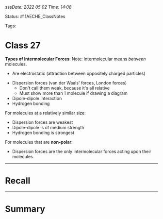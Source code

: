 sss*Date: 2022 05 02 Time: 14:08*


Status: #11AECHE_ClassNotes

Tags: 


# Class 27

**Types of Intermolecular Forces**:
Note: Intermolecular means *between* molecules.
- Are electrostatic (attraction between oppositely charged particles)

* Dispersion forces (van der Waals' forces, London forces)
	* Don't call them weak, because it's all relative
	* Must show more than 1 molecule if drawing a diagram
* Dipole-dipole interaction
* Hydrogen bonding

For molecules at a relatively similar size:
* Dispersion forces are weakest
* Dipole-dipole is of medium strength
* Hydrogen bonding is strongest

For molecules that are **non-polar**:
- Dispersion forces are the only intermolecular forces acting upon their molecules.


---
# Recall







---
# Summary


